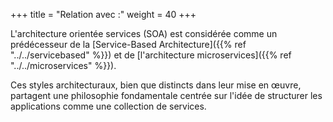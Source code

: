 +++
title = "Relation avec :"
weight = 40
+++

L'architecture orientée services (SOA) est considérée comme un prédécesseur de la [Service-Based Architecture]({{% ref "../../servicebased" %}}) et de [l'architecture microservices]({{% ref "../../microservices" %}}).  

Ces styles architecturaux, bien que distincts dans leur mise en œuvre, partagent une philosophie fondamentale centrée sur l'idée de structurer les applications comme une collection de services.